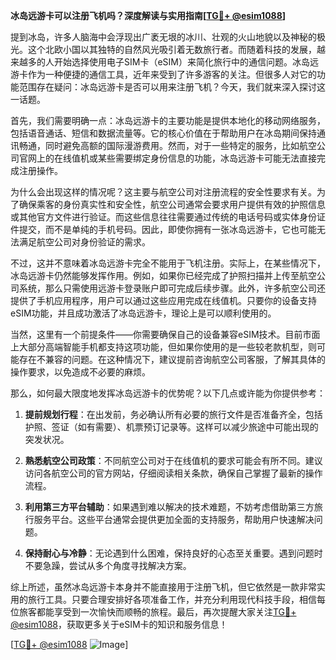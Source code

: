 **冰岛远游卡可以注册飞机吗？深度解读与实用指南[[TG💪+ @esim1088](https://t.me/s/esim1088)]**

提到冰岛，许多人脑海中会浮现出广袤无垠的冰川、壮观的火山地貌以及神秘的极光。这个北欧小国以其独特的自然风光吸引着无数旅行者。而随着科技的发展，越来越多的人开始选择使用电子SIM卡（eSIM）来简化旅行中的通信问题。冰岛远游卡作为一种便捷的通信工具，近年来受到了许多游客的关注。但很多人对它的功能范围存在疑问：冰岛远游卡是否可以用来注册飞机？今天，我们就来深入探讨这一话题。

首先，我们需要明确一点：冰岛远游卡的主要功能是提供本地化的移动网络服务，包括语音通话、短信和数据流量等。它的核心价值在于帮助用户在冰岛期间保持通讯畅通，同时避免高额的国际漫游费用。然而，对于一些特定的服务，比如航空公司官网上的在线值机或某些需要绑定身份信息的功能，冰岛远游卡可能无法直接完成注册操作。

为什么会出现这样的情况呢？这主要与航空公司对注册流程的安全性要求有关。为了确保乘客的身份真实性和安全性，航空公司通常会要求用户提供有效的护照信息或其他官方文件进行验证。而这些信息往往需要通过传统的电话号码或实体身份证件提交，而不是单纯的手机号码。因此，即使你拥有一张冰岛远游卡，它也可能无法满足航空公司对身份验证的需求。

不过，这并不意味着冰岛远游卡完全不能用于飞机注册。实际上，在某些情况下，冰岛远游卡仍然能够发挥作用。例如，如果你已经完成了护照扫描并上传至航空公司系统，那么只需使用远游卡登录账户即可完成后续步骤。此外，许多航空公司还提供了手机应用程序，用户可以通过这些应用完成在线值机。只要你的设备支持eSIM功能，并且成功激活了冰岛远游卡，理论上是可以顺利使用的。

当然，这里有一个前提条件——你需要确保自己的设备兼容eSIM技术。目前市面上大部分高端智能手机都支持这项功能，但如果你使用的是一些较老款机型，则可能存在不兼容的问题。在这种情况下，建议提前咨询航空公司客服，了解其具体的操作要求，以免造成不必要的麻烦。

那么，如何最大限度地发挥冰岛远游卡的优势呢？以下几点或许能为你提供参考：

1. **提前规划行程**：在出发前，务必确认所有必要的旅行文件是否准备齐全，包括护照、签证（如有需要）、机票预订记录等。这样可以减少旅途中可能出现的突发状况。

2. **熟悉航空公司政策**：不同航空公司对于在线值机的要求可能会有所不同。建议访问各航空公司的官方网站，仔细阅读相关条款，确保自己掌握了最新的操作流程。

3. **利用第三方平台辅助**：如果遇到难以解决的技术难题，不妨考虑借助第三方旅行服务平台。这些平台通常会提供更加全面的支持服务，帮助用户快速解决问题。

4. **保持耐心与冷静**：无论遇到什么困难，保持良好的心态至关重要。遇到问题时不要急躁，尝试从多个角度寻找解决方案。

综上所述，虽然冰岛远游卡本身并不能直接用于注册飞机，但它依然是一款非常实用的旅行工具。只要合理安排好各项准备工作，并充分利用现代科技手段，相信每位旅客都能享受到一次愉快而顺畅的旅程。最后，再次提醒大家关注[TG💪+ @esim1088](https://t.me/s/esim1088)，获取更多关于eSIM卡的知识和服务信息！

[[TG💪+ @esim1088](https://t.me/s/esim1088) ![Image](https://i.postimg.cc/4NQfJmqS/Snipaste-2025-05-13-00-14-12.png)]